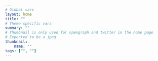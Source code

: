 ```yaml
---
# Global vars
layout: home
title: ""
# Theme specific vars
summary: ""
# Thumbnail is only used for opengraph and twitter in the home page
# Expected to be a jpeg
thumbnail:
    name: ""
tags: ["", ""]
---
```

